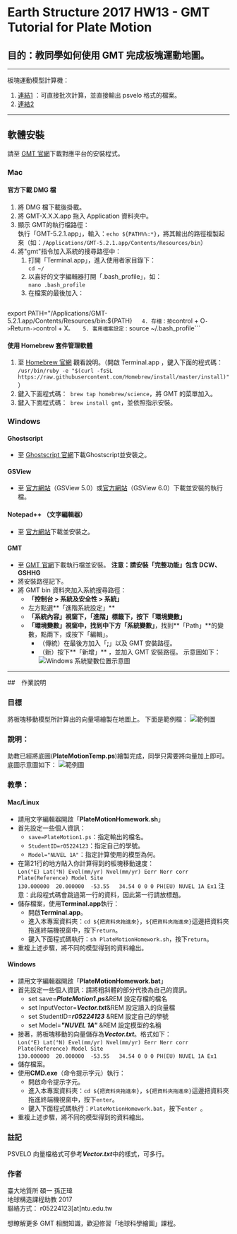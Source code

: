 # Earth Structure 2017 HW13 - GMT Tutorial for Plate Motion

## 目的：教同學如何使用 GMT 完成板塊運動地圖。

***

板塊運動模型計算機：  
1. [連結1](https://www.unavco.org/software/geodetic-utilities/plate-motion-calculator/plate-motion-calculator.html)  ：可直接批次計算，並直接輸出 psvelo 格式的檔案。  
2. [連結2](http://ofgs.aori.u-tokyo.ac.jp/~okino/platecalc_new.html)

***

## 軟體安裝
請至 [GMT 官網](http://gmt.soest.hawaii.edu/projects/gmt/wiki/Download)下載對應平台的安裝程式。
### Mac

#### 官方下載 DMG 檔

1. 將 DMG 檔下載後掛載。
2. 將 GMT-X.X.X.app 拖入 Application 資料夾中。
3. 顯示 GMT的執行檔路徑：  
執行「GMT-5.2.1.app」，輸入：```echo ${PATH%%:*}```，將其輸出的路徑複製起來（如：```/Applications/GMT-5.2.1.app/Contents/Resources/bin```）
4. 將"gmt"指令加入系統的搜尋路徑中：
	1. 打開「Terminal.app」，進入使用者家目錄下：  
	```cd ~/```  
	2. 以喜好的文字編輯器打開「.bash_profile」，如：  
	```nano .bash_profile```   
	3. 在檔案的最後加入：   
	```#Add GMT to Terminal search path on 20171213  
export PATH="/Applications/GMT-5.2.1.app/Contents/Resources/bin:${PATH}```  
	4. 存檔：按```control + O``` -> ```Return``` -> ```control + X```。  
	5. 套用檔案設定：```source ~/.bash_profile```  

#### 使用 Homebrew 套件管理軟體
1. 至 [Homebrew 官網](https://brew.sh/index_zh-tw.html) 觀看說明。（開啟 Terminal.app ，鍵入下面的程式碼：
``` /usr/bin/ruby -e "$(curl -fsSL https://raw.githubusercontent.com/Homebrew/install/master/install)" ```）  
2. 鍵入下面程式碼：``` brew tap homebrew/science```，將 GMT 的菜單加入。
3. 鍵入下面程式碼：``` brew install gmt```，並依照指示安裝。

### Windows
#### Ghostscript
* 至 [Ghostscript 官網](https://www.ghostscript.com/download/gsdnld.html)下載Ghostscript並安裝之。

#### GSView
* 至 [官方網站](http://pages.cs.wisc.edu/~ghost/gsview/get50.htm)（GSView 5.0）或[官方網站](http://www.gsview.com/)（GSView 6.0）下載並安裝的執行檔。

#### Notepad++ （文字編輯器）
* 至 [官方網站](https://notepad-plus-plus.org/zh/)下載並安裝之。

#### GMT
* 至 [GMT 官網](http://gmt.soest.hawaii.edu/projects/gmt/wiki/Download)下載執行檔並安裝。 **注意：請安裝「完整功能」包含 DCW、GSHHG**  
* 將安裝路徑記下。
* 將 GMT bin 資料夾加入系統搜尋路徑：
	* **「控制台 > 系統及安全性 > 系統」**
	* 左方點選**「進階系統設定」**
	* **「系統內容」**視窗下，**「進階」**標籤下，按下**「環境變數」**  
	* **「環境變數」**視窗中，找到中下方**「系統變數」**，找到**「Path」**的變數，點兩下，或按下「編輯」。
		* （傳統）在最後方加入「**;**」以及 GMT 安裝路徑。
		* （新）按下**「新增」**	，並加入 GMT 安裝路徑。
示意圖如下：
![Windows 系統變數位置示意圖](./img/WIN10_PATH.jpg)

***

##　作業說明
### 目標
將板塊移動模型所計算出的向量場繪製在地圖上。
下面是範例檔：
![範例圖](./img/PlateMotion1.jpg)

### 說明：
助教已經將底圖(**PlateMotionTemp.ps**)繪製完成，同學只需要將向量加上即可。
底圖示意圖如下：
![範例圖](./img/BaseMapDemo.jpg)

### 教學：
#### Mac/Linux
* 請用文字編輯器開啟「**PlateMotionHomework.sh**」
* 首先設定一些個人資訊：  
	* ```save=PlateMotion1.ps```：指定輸出的檔名。
	* ```StudentID=r05224123```：指定自己的學號。  
	* ```Model="NUVEL 1A"```：指定計算使用的模型為何。
* 在第21行的地方貼入你計算得到的板塊移動速度：   
```Lon(°E) Lat(°N) Evel(mm/yr) Nvel(mm/yr) Eerr Nerr corr Plate(Reference) Model Site```  
```130.000000  20.000000  -53.55   34.54 0 0 0 PH(EU) NUVEL 1A Ex1```
注意：此段程式碼會跳過第一行的資料，因此第一行請放標題。
* 儲存檔案，使用**Terminal.app**執行：
	* 開啟**Terminal.app**。
	* 進入本專案資料夾：```cd ${把資料夾拖進來}```，```${把資料夾拖進來}```這邊把資料夾拖進終端機視窗中，按下```return```。
	* 鍵入下面程式碼執行：```sh PlateMotionHomework.sh```，按下```return```。
* 重複上述步驟，將不同的模型得到的資料繪出。

#### Windows
* 請用文字編輯器開啟「**PlateMotionHomework.bat**」
* 首先設定一些個人資訊：請將粗斜體的部分代換為自己的資訊。
	* set save=***PlateMotion1.ps***&REM 設定存檔的檔名
	* set InputVector=***Vector.txt***&REM 設定讀入的向量檔
	* set StudentID=***r05224123*** &REM 設定自己的學號
	* set Model=***"NUVEL 1A"*** &REM 設定模型的名稱
* 接著，將板塊移動的向量儲存為***Vector.txt***。格式如下：  
```Lon(°E) Lat(°N) Evel(mm/yr) Nvel(mm/yr) Eerr Nerr corr Plate(Reference) Model Site```  
```130.000000  20.000000  -53.55   34.54 0 0 0 PH(EU) NUVEL 1A Ex1```
* 儲存檔案。  
* 使用**CMD.exe**（命令提示字元）執行：
	* 開啟命令提示字元。
	* 進入本專案資料夾：```cd ${把資料夾拖進來}```，```${把資料夾拖進來}```這邊把資料夾拖進終端機視窗中，按下```enter```。
	* 鍵入下面程式碼執行：```PlateMotionHomework.bat```，按下```enter ```。
* 重複上述步驟，將不同的模型得到的資料繪出。

### 註記
PSVELO 向量檔格式可參考***Vector.txt***中的樣式，可多行。

### 作者
臺大地質所 碩一 孫正瑋  
地球構造課程助教 2017  
聯絡方式： r05224123[at]ntu.edu.tw  
  
想瞭解更多 GMT 相關知識，歡迎修習「地球科學繪圖」課程。